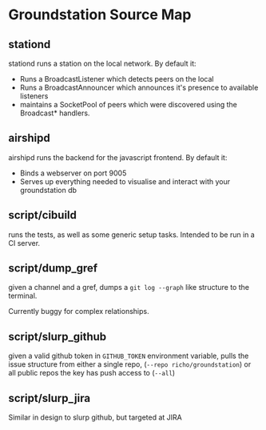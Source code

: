 Groundstation Source Map
========================

stationd
--------

stationd runs a station on the local network. By default it:

- Runs a BroadcastListener which detects peers on the local
- Runs a BroadcastAnnouncer which announces it's presence to available listeners
- maintains a SocketPool of peers which were discovered using the Broadcast* handlers.

airshipd
--------

airshipd runs the backend for the javascript frontend. By default it:

- Binds a webserver on port 9005
- Serves up everything needed to visualise and interact with your groundstation db

script/cibuild
--------------

runs the tests, as well as some generic setup tasks. Intended to be run in a CI server.

script/dump_gref
----------------

given a channel and a gref, dumps a `git log --graph` like structure to the terminal.

Currently buggy for complex relationships.

script/slurp_github
-------------------

given a valid github token in `GITHUB_TOKEN` environment variable, pulls the
issue structure from either a single repo, (`--repo richo/groundstation`) or
all public repos the key has push access to (`--all`)

script/slurp_jira
-----------------

Similar in design to slurp github, but targeted at JIRA
